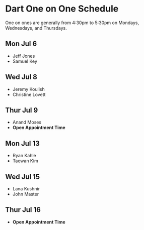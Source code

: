# Dart One on One Schedule

One on ones are generally from 4:30pm to 5:30pm on Mondays, Wednesdays, and Thursdays.

## Mon Jul 6 

- Jeff Jones 
- Samuel Key

## Wed Jul 8 

- Jeremy Koulish 
- Christine Lovett 

## Thur Jul 9 

- Anand Moses
- **Open Appointment Time**

## Mon Jul 13 

- Ryan Kahle 
- Taewan Kim 

## Wed Jul 15

- Lana Kushnir 
- John Master

## Thur Jul 16

- **Open Appointment Time**
